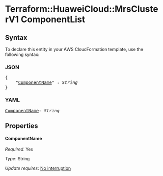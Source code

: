 # Terraform::HuaweiCloud::MrsClusterV1 ComponentList

## Syntax

To declare this entity in your AWS CloudFormation template, use the following syntax:

### JSON

<pre>
{
    "<a href="#componentname" title="ComponentName">ComponentName</a>" : <i>String</i>
}
</pre>

### YAML

<pre>
<a href="#componentname" title="ComponentName">ComponentName</a>: <i>String</i>
</pre>

## Properties

#### ComponentName

_Required_: Yes

_Type_: String

_Update requires_: [No interruption](https://docs.aws.amazon.com/AWSCloudFormation/latest/UserGuide/using-cfn-updating-stacks-update-behaviors.html#update-no-interrupt)

